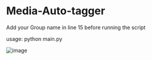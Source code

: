 # Media-Auto-tagger

Add your Group name in line 15 before running the script

usage: python main.py

![image](https://user-images.githubusercontent.com/94912459/159504902-f0a9c628-8d6b-4a0a-92cf-45cb9680bfac.png)
